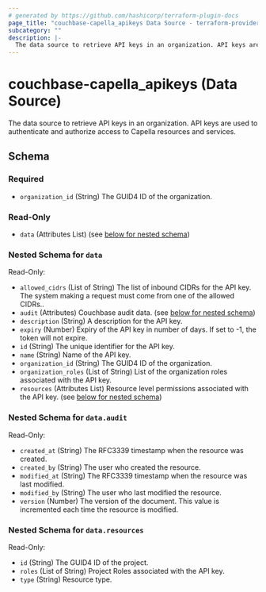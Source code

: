 ```yaml
---
# generated by https://github.com/hashicorp/terraform-plugin-docs
page_title: "couchbase-capella_apikeys Data Source - terraform-provider-couchbase-capella"
subcategory: ""
description: |-
  The data source to retrieve API keys in an organization. API keys are used to authenticate and authorize access to Capella resources and services.
---
```


# couchbase-capella_apikeys (Data Source)

The data source to retrieve API keys in an organization. API keys are used to authenticate and authorize access to Capella resources and services.



<!-- schema generated by tfplugindocs -->
## Schema

### Required

- `organization_id` (String) The GUID4 ID of the organization.

### Read-Only

- `data` (Attributes List) (see [below for nested schema](#nestedatt--data))

<a id="nestedatt--data"></a>
### Nested Schema for `data`

Read-Only:

- `allowed_cidrs` (List of String) The list of inbound CIDRs for the API key. The system making a request must come from one of the allowed CIDRs..
- `audit` (Attributes) Couchbase audit data. (see [below for nested schema](#nestedatt--data--audit))
- `description` (String) A description for the API key.
- `expiry` (Number) Expiry of the API key in number of days. If set to -1, the token will not expire.
- `id` (String) The unique identifier for the API key.
- `name` (String) Name of the API key.
- `organization_id` (String) The GUID4 ID of the organization.
- `organization_roles` (List of String) List of the organization roles associated with the API key.
- `resources` (Attributes List) Resource level permissions associated with the API key. (see [below for nested schema](#nestedatt--data--resources))

<a id="nestedatt--data--audit"></a>
### Nested Schema for `data.audit`

Read-Only:

- `created_at` (String) The RFC3339 timestamp when the resource was created.
- `created_by` (String) The user who created the resource.
- `modified_at` (String) The RFC3339 timestamp when the resource was last modified.
- `modified_by` (String) The user who last modified the resource.
- `version` (Number) The version of the document. This value is incremented each time the resource is modified.


<a id="nestedatt--data--resources"></a>
### Nested Schema for `data.resources`

Read-Only:

- `id` (String) The GUID4 ID of the project.
- `roles` (List of String) Project Roles associated with the API key.
- `type` (String) Resource type.
